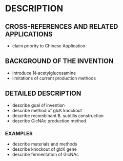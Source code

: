 # DESCRIPTION

## CROSS-REFERENCES AND RELATED APPLICATIONS

- claim priority to Chinese Application

## BACKGROUND OF THE INVENTION

- introduce N-acetylglucosamine
- limitations of current production methods

## DETAILED DESCRIPTION

- describe goal of invention
- describe method of glcK knockout
- describe recombinant B. subtilis construction
- describe GlcNAc production method

### EXAMPLES

- describe materials and methods
- describe knockout of glcK gene
- describe fermentation of GlcNAc

